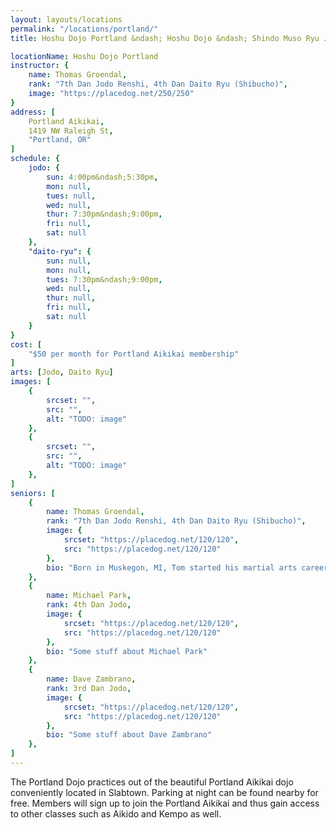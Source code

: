 ```yaml
---
layout: layouts/locations
permalink: "/locations/portland/"
title: Hoshu Dojo Portland &ndash; Hoshu Dojo &ndash; Shindo Muso Ryu Jojutsu (Jodo) and Daito Ryu Aikijujutsu

locationName: Hoshu Dojo Portland
instructor: {
    name: Thomas Groendal,
    rank: "7th Dan Jodo Renshi, 4th Dan Daito Ryu (Shibucho)",
    image: "https://placedog.net/250/250"
}
address: [
    Portland Aikikai,
    1419 NW Raleigh St,
    "Portland, OR"
]
schedule: {
    jodo: {
        sun: 4:00pm&ndash;5:30pm,
        mon: null,
        tues: null,
        wed: null,
        thur: 7:30pm&ndash;9:00pm,
        fri: null,
        sat: null
    },
    "daito-ryu": {
        sun: null,
        mon: null,
        tues: 7:30pm&ndash;9:00pm,
        wed: null,
        thur: null,
        fri: null,
        sat: null
    }
}
cost: [
    "$50 per month for Portland Aikikai membership"
]
arts: [Jodo, Daito Ryu]
images: [
    {
        srcset: "",
        src: "",
        alt: "TODO: image"
    },
    {
        srcset: "",
        src: "",
        alt: "TODO: image"
    },
]
seniors: [
    {
        name: Thomas Groendal,
        rank: "7th Dan Jodo Renshi, 4th Dan Daito Ryu (Shibucho)",
        image: {
            srcset: "https://placedog.net/120/120",
            src: "https://placedog.net/120/120"
        },
        bio: "Born in Muskegon, MI, Tom started his martial arts career practicing Aikido in his hometown in 1994 and spent some time practicing other arts, including ZNKR Iaido, before encountering Goto sensei at one of the Friday Jo practices in Oita in 2002. He now lives in Portland, OR, with his family and works with CACI as a Product Manager with the DarkBlue Intelligence Suite. Tom enjoys culinary pursuits, good whisky and watching Sumo. He is also the ranking instructor for Jodo in the All United States Kendo Federation."
    },
    {
        name: Michael Park,
        rank: 4th Dan Jodo,
        image: {
            srcset: "https://placedog.net/120/120",
            src: "https://placedog.net/120/120"
        },
        bio: "Some stuff about Michael Park"
    },
    {
        name: Dave Zambrano,
        rank: 3rd Dan Jodo,
        image: {
            srcset: "https://placedog.net/120/120",
            src: "https://placedog.net/120/120"
        },
        bio: "Some stuff about Dave Zambrano"
    },
]
---
```


<p>The Portland Dojo practices out of the beautiful Portland Aikikai dojo conveniently located in Slabtown. Parking at night can be found nearby for free. Members will sign up to join the Portland Aikikai and thus gain access to other classes such as Aikido and Kempo as well.</p>